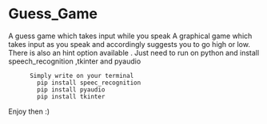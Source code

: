 # Guess_Game
A guess game which takes input while you speak
A graphical game which takes input as you speak and accordingly suggests you to go high or low.
There is also an hint option available .
Just need to run on python 
          and install speech_recognition ,tkinter and pyaudio
          
          Simply write on your terminal
            pip install speec_recognition
            pip install pyaudio
            pip install tkinter
          
Enjoy then :)
